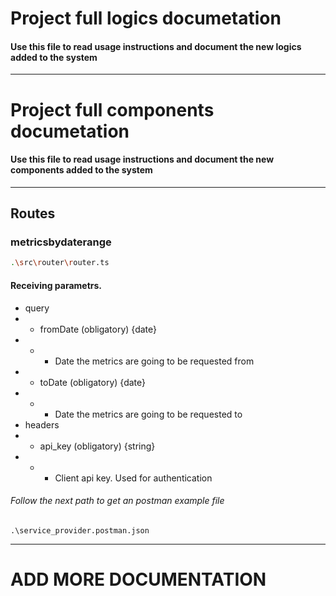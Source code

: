 # Project full logics documetation

#### Use this file to read usage instructions and document the new logics added to the system

---

# Project full components documetation

#### Use this file to read usage instructions and document the new components added to the system

---

## Routes

### metricsbydaterange

```sh
.\src\router\router.ts
```

#### Receiving parametrs.

- query
- - fromDate (obligatory) {date}
- - - Date the metrics are going to be requested from
- - toDate (obligatory) {date}
- - - Date the metrics are going to be requested to
- headers
- - api_key (obligatory) {string}
- - - Client api key. Used for authentication

###### Follow the next path to get an postman example file 
```ssh
.\service_provider.postman.json
```

---

# ADD MORE DOCUMENTATION